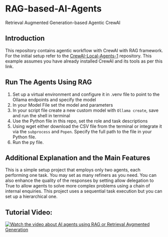 # RAG-based-AI-Agents
Retrieval Augmented Generation-based Agentic CrewAI

## Introduction
This repository contains agentic workflow with CrewAI with RAG framework. For the initial setup refer to the [CrewAI-Local-Agents-1](https://github.com/Maryam-Nasseri/CrewAI-Local-Agents-1) repository. This example assumes you have already installed CrewAI and its tools as per this link.

## Run The Agents Using RAG
1. Set up a virtual environment and configure it in .venv file to point to the Ollama endpoints and specify the model
2. In your Model File set the model and parameters
3. In your script file create a new custom model with `Ollama create`, save and run the shell in terminal
5. Use the Python file in this repo, set the role and task descriptions
6. Using wget either download the CSV file from the terminal or integrate it via the `subprocess` and `Popen`. Specify the full path to the file in your Python file.
7. Run the py file.

## Additional Explanation and the Main Features
This is a simple setup project that employs only two agents, each performing one task. You may set as many refiners as you need. You can also enhance the quality of the responses by setting allow delegation to True to allow agents to solve more complex problems using a chain of internal enquiries. This project uses a sequential task execution but you can set up a hierarchical one.

## Tutorial Video:
[![Watch the video about AI agents using RAG or Retrieval Aygmented Generation](https://img.youtube.com/vi/4G6MlUxh3q8/maxresdefault.jpg)](https://youtu.be/4G6MlUxh3q8) 
